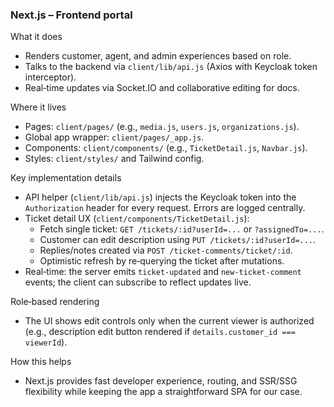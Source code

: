 ### Next.js – Frontend portal

What it does
- Renders customer, agent, and admin experiences based on role.
- Talks to the backend via `client/lib/api.js` (Axios with Keycloak token interceptor).
- Real‑time updates via Socket.IO and collaborative editing for docs.

Where it lives
- Pages: `client/pages/` (e.g., `media.js`, `users.js`, `organizations.js`).
- Global app wrapper: `client/pages/_app.js`.
- Components: `client/components/` (e.g., `TicketDetail.js`, `Navbar.js`).
- Styles: `client/styles/` and Tailwind config.

Key implementation details
- API helper (`client/lib/api.js`) injects the Keycloak token into the `Authorization` header for every request. Errors are logged centrally.
- Ticket detail UX (`client/components/TicketDetail.js`):
  - Fetch single ticket: `GET /tickets/:id?userId=...` or `?assignedTo=...`.
  - Customer can edit description using `PUT /tickets/:id?userId=...`.
  - Replies/notes created via `POST /ticket-comments/ticket/:id`.
  - Optimistic refresh by re‑querying the ticket after mutations.
- Real‑time: the server emits `ticket-updated` and `new-ticket-comment` events; the client can subscribe to reflect updates live.

Role‑based rendering
- The UI shows edit controls only when the current viewer is authorized (e.g., description edit button rendered if `details.customer_id === viewerId`).

How this helps
- Next.js provides fast developer experience, routing, and SSR/SSG flexibility while keeping the app a straightforward SPA for our case.


